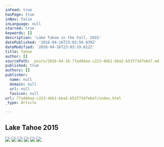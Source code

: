 ```yaml
---
inFeed: true
hasPage: true
inNav: false
inLanguage: null
starred: true
keywords: []
description: 'Lake Tahoe in the Fall, 2015'
datePublished: '2016-04-16T23:03:50.939Z'
dateModified: '2016-04-16T23:03:19.612Z'
title: Tahoe
author: []
sourcePath: _posts/2016-04-16-77a484aa-c223-4bb1-bba2-b53f73dfe6e7.md
published: true
authors: []
publisher:
  name: null
  domain: null
  url: null
  favicon: null
url: 77a484aa-c223-4bb1-bba2-b53f73dfe6e7/index.html
_type: Article

---
```

## Lake Tahoe 2015
![](https://the-grid-user-content.s3-us-west-2.amazonaws.com/1c1c5e5b-8ead-4a59-a08c-a13f8d8d86b1.jpg)
![](https://the-grid-user-content.s3-us-west-2.amazonaws.com/afa77885-e982-4b16-9608-b7413b756306.jpg)
![](https://the-grid-user-content.s3-us-west-2.amazonaws.com/076f73b3-e764-4c88-8a4f-96f315497899.jpg)
![](https://the-grid-user-content.s3-us-west-2.amazonaws.com/4dfc7a13-b0ff-4b06-abd6-6e6b66f97251.jpg)
![](https://the-grid-user-content.s3-us-west-2.amazonaws.com/c24b2c2c-16be-448d-a7f2-b2e391e4fc9d.jpg)
![](https://the-grid-user-content.s3-us-west-2.amazonaws.com/d3b621ba-3793-4f7d-a866-fb470f79c097.jpg)